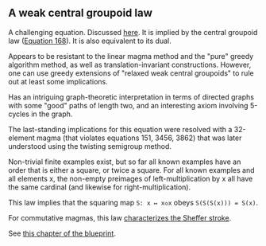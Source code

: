 ## A weak central groupoid law

A challenging equation.  Discussed [here](https://leanprover.zulipchat.com/#narrow/stream/458659-Equational/topic/1485).  It is implied by the central groupoid law ([Equation 168](https://teorth.github.io/equational_theories/implications/?168)). It is also equivalent to its dual.

Appears to be resistant to the linear magma method and the "pure" greedy algorithm method, as well as translation-invariant constructions.  However, one can use greedy extensions of "relaxed weak central groupoids" to rule out at least some implications.

Has an intriguing graph-theoretic interpretation in terms of directed graphs with some "good" paths of length two, and an interesting axiom involving 5-cycles in the graph.

The last-standing implications for this equation were resolved with a 32-element magma (that violates equations 151, 3456, 3862) that was later understood using the twisting semigroup method.

Non-trivial finite examples exist, but so far all known examples have an order that is either a square, or twice a square.
For all known examples and all elements x, the non-empty preimages of left-multiplication by x all have the same cardinal (and likewise for right-multiplication).

This law implies that the squaring map `S: x ↦ x◇x` obeys `S(S(S(x))) = S(x)`.

For commutative magmas, this law [characterizes the Sheffer stroke](https://leanprover.zulipchat.com/#narrow/channel/458659-Equational/topic/A.20single.20axiom.20for.20Boolean.20algebra/near/519538543).

See [this chapter of the blueprint](https://teorth.github.io/equational_theories/blueprint/weak-central-groupoids-chapter.html).
